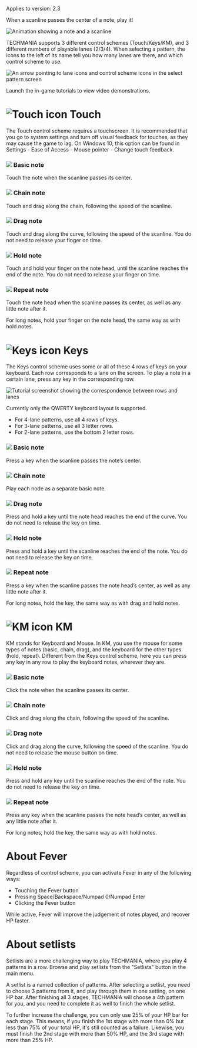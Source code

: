 Applies to version: 2.3

When a scanline passes the center of a note, play it!

![Animation showing a note and a scanline](https://i.imgur.com/OKvXPun.gif)

TECHMANIA supports 3 different control schemes (Touch/Keys/KM), and 3 different numbers of playable lanes (2/3/4). When selecting a pattern, the icons to the left of its name tell you how many lanes are there, and which control scheme to use.

![An arrow pointing to lane icons and control scheme icons in the select pattern screen](https://imgur.com/gonfqIU.png)

Launch the in-game tutorials to view video demonstrations.

# ![Touch icon](https://imgur.com/OEKXJvN.png) Touch

The Touch control scheme requires a touchscreen. It is recommended that you go to system settings and turn off visual feedback for touches, as they may cause the game to lag. On Windows 10, this option can be found in Settings - Ease of Access - Mouse pointer - Change touch feedback.

### ![](https://imgur.com/XeUKzrk.png) Basic note
Touch the note when the scanline passes its center.

### ![](https://imgur.com/D9ihf4e.png) Chain note
Touch and drag along the chain, following the speed of the scanline.

### ![](https://imgur.com/i3W1PZq.png) Drag note
Touch and drag along the curve, following the speed of the scanline. You do not need to release your finger on time.

### ![](https://imgur.com/fUgg8DL.png) Hold note
Touch and hold your finger on the note head, until the scanline reaches the end of the note. You do not need to release your finger on time.

### ![](https://imgur.com/EUnxJxG.png) Repeat note
Touch the note head when the scanline passes its center, as well as any little note after it.

For long notes, hold your finger on the note head, the same way as with hold notes.

# ![Keys icon](https://imgur.com/0jWEtsx.png) Keys

The Keys control scheme uses some or all of these 4 rows of keys on your keyboard. Each row corresponds to a lane on the screen. To play a note in a certain lane, press any key in the corresponding row.

![Tutorial screenshot showing the correspondence between rows and lanes](https://imgur.com/914c0g9.png)

Currently only the QWERTY keyboard layout is supported.

* For 4-lane patterns, use all 4 rows of keys.
* For 3-lane patterns, use all 3 letter rows.
* For 2-lane patterns, use the bottom 2 letter rows.

### ![](https://imgur.com/XeUKzrk.png) Basic note
Press a key when the scanline passes the note’s center.

### ![](https://imgur.com/D9ihf4e.png) Chain note
Play each node as a separate basic note.

### ![](https://imgur.com/i3W1PZq.png) Drag note
Press and hold a key until the note head reaches the end of the curve. You do not need to release the key on time.

### ![](https://imgur.com/fUgg8DL.png) Hold note
Press and hold a key until the scanline reaches the end of the note. You do not need to release the key on time.

### ![](https://imgur.com/EUnxJxG.png) Repeat note
Press a key when the scanline passes the note head’s center, as well as any little note after it.

For long notes, hold the key, the same way as with drag and hold notes.

# ![KM icon](https://imgur.com/oiSj3Qc.png) KM

KM stands for Keyboard and Mouse. In KM, you use the mouse for some types of notes (basic, chain, drag), and the keyboard for the other types (hold, repeat). Different from the Keys control scheme, here you can press any key in any row to play the keyboard notes, wherever they are.

### ![](https://imgur.com/XeUKzrk.png) Basic note
Click the note when the scanline passes its center.

### ![](https://imgur.com/D9ihf4e.png) Chain note
Click and drag along the chain, following the speed of the scanline.

### ![](https://imgur.com/i3W1PZq.png) Drag note
Click and drag along the curve, following the speed of the scanline. You do not need to release the mouse button on time.

### ![](https://imgur.com/fUgg8DL.png) Hold note
Press and hold any key until the scanline reaches the end of the note. You do not need to release the key on time.

### ![](https://imgur.com/EUnxJxG.png) Repeat note
Press any key when the scanline passes the note head’s center, as well as any little note after it.

For long notes, hold the key, the same way as with hold notes.

# About Fever

Regardless of control scheme, you can activate Fever in any of the following ways:

* Touching the Fever button
* Pressing Space/Backspace/Numpad 0/Numpad Enter
* Clicking the Fever button

While active, Fever will improve the judgement of notes played, and recover HP faster.

# About setlists

Setlists are a more challenging way to play TECHMANIA, where you play 4 patterns in a row. Browse and play setlists from the "Setlists" button in the main menu.

A setlist is a named collection of patterns. After selecting a setlist, you need to choose 3 patterns from it, and play through them in one setting, on one HP bar. After finishing all 3 stages, TECHMANIA will choose a 4th pattern for you, and you need to complete it as well to finish the whole setlist.

To further increase the challenge, you can only use 25% of your HP bar for each stage. This means, if you finish the 1st stage with more than 0% but less than 75% of your total HP, it's still counted as a failure. Likewise, you must finish the 2nd stage with more than 50% HP, and the 3rd stage with more than 25% HP.